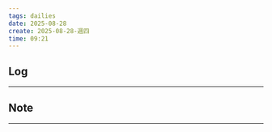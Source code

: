 ```yaml
---
tags: dailies  
date: 2025-08-28
create: 2025-08-28-週四
time: 09:21
---
```

## Log
---


## Note
---

